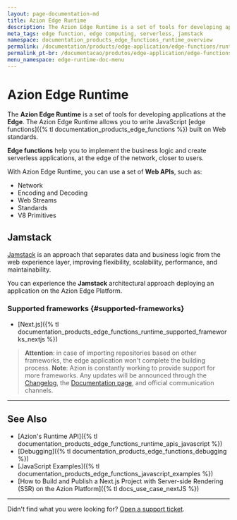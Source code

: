 ```yaml
---
layout: page-documentation-md
title: Azion Edge Runtime
description: The Azion Edge Runtime is a set of tools for developing applications at the Edge. The Azion Edge Runtime allows you to write JavaScript edge functions built on Web standards. Edge functions help you to implement the business logic and create serverless applications, at the edge of the network, closer to users.
meta_tags: edge function, edge computing, serverless, jamstack
namespace: documentation_products_edge_functions_runtime_overview
permalink: /documentation/products/edge-application/edge-functions/runtime/overview/
permalink_pt-br: /documentacao/produtos/edge-application/edge-functions/runtime/visao-geral/
menu_namespace: edge-runtime-doc-menu
---
```


# Azion Edge Runtime

The **Azion Edge Runtime** is a set of tools for developing applications at the **Edge**. The Azion Edge Runtime allows you to write JavaScript [edge functions]({% tl documentation_products_edge_functions %}) built on Web standards.

**Edge functions** help you to implement the business logic and create serverless applications, at the edge of the network, closer to users.

With Azion Edge Runtime, you can use a set of **Web APIs**, such as:

- Network
- Encoding and Decoding
- Web Streams
- Standards
- V8 Primitives

## Jamstack

[Jamstack](https://jamstack.org/) is an approach that separates data and business logic from the web experience layer, improving flexibility, scalability, performance, and maintainability.

You can experience the **Jamstack** architectural approach deploying an application on the Azion Edge Platform.

### Supported frameworks {#supported-frameworks}

- [Next.js]({% tl documentation_products_edge_functions_runtime_supported_frameworks_nextjs %})

> **Attention**: in case of importing repositories based on other frameworks, the edge application won't complete the building process.
> **Note**: Azion is constantly working to provide support for more frameworks. Any updates will be announced through the [Changelog](https://www.azion.com/en/documentation/products/changelog/), the [Documentation page](https://www.azion.com/en/documentation/), and official communication channels.

--- 

## See Also

- [Azion's Runtime API]({% tl documentation_products_edge_functions_runtime_apis_javascript %})
- [Debugging]({% tl documentation_products_edge_functions_debugging %})
- [JavaScript Examples]({% tl documentation_products_edge_functions_javascript_examples %})
- [How to Build and Publish a Next.js Project with Server-side Rendering (SSR) on the Azion Platform]({% tl docs_use_case_nextJS %})

---

Didn't find what you were looking for? [Open a support ticket](https://tickets.azion.com/).
